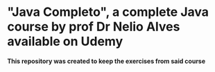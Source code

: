 # "Java Completo", a complete Java course by prof Dr Nelio Alves available on Udemy

#### This repository was created to keep the exercises from said course
